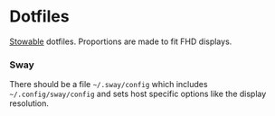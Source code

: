 # Dotfiles

[Stowable](https://www.gnu.org/software/stow/) dotfiles. Proportions are made to fit FHD displays.


### Sway
There should be a file `~/.sway/config` which includes `~/.config/sway/config` and sets host specific options like the display resolution.
